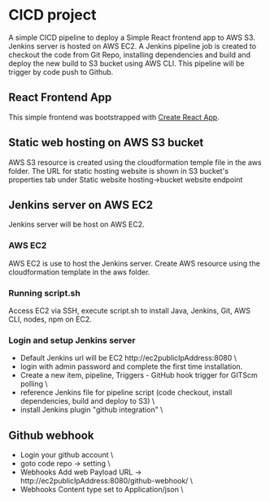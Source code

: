 # CICD project
A simple CICD pipeline to deploy a Simple React frontend app to AWS S3. Jenkins server is hosted on AWS EC2. A Jenkins pipeline job is created to checkout the code from Git Repo, installing dependencies and build and deploy the new build to S3 bucket using AWS CLI. This pipeline will be trigger by code push to Github.

## React Frontend App
This simple frontend was bootstrapped with [Create React App](https://github.com/facebook/create-react-app).

## Static web hosting on AWS S3 bucket
AWS S3 resource is created using the cloudformation temple file in the aws folder. The URL for static hosting website is shown in S3 bucket's properties tab under Static website hosting->bucket website endpoint

## Jenkins server on AWS EC2
Jenkins server will be host on AWS EC2.

### AWS EC2
AWS EC2 is use to host the Jenkins server. Create AWS resource using the cloudformation template in the aws folder.

### Running script.sh
Access EC2 via SSH, execute script.sh to install Java, Jenkins, Git, AWS CLI, nodes, npm on EC2.

### Login and setup Jenkins server
- Default Jenkins url will be EC2 http://ec2publicIpAddress:8080 \
- login with admin password and complete the first time installation.
- Create a new item, pipeline, Triggers - GitHub hook trigger for GITScm polling \
- reference Jenkins file for pipeline script (code checkout, install dependencies, build and deploy to S3) \
- install Jenkins plugin "github integration" \

## Github webhook
- Login your github account \
- goto code repo -> setting \
- Webhooks Add web Payload URL -> http://ec2publicIpAddress:8080/github-webhook/ \
- Webhooks Content type set to Application/json \
